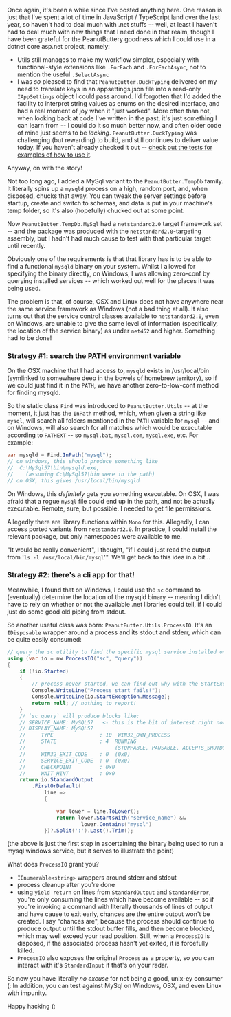 [//]: # (What's New In PeanutButter)

Once again, it's been a while since I've posted anything here. One reason is just that I've spent
a lot of time in JavaScript / TypeScript land over the last year, so haven't had to deal much with
.net stuffs -- well, at least I haven't had to deal much with new things that I need done in that
realm, though I have been grateful for the PeanutButtery goodness which I could use in a dotnet core
asp.net project, namely:

- Utils still manages to make my workflow simpler, especially with functional-style extensions like `.ForEach` and `.ForEachAsync`, not to mention the useful `.SelectAsync`
- I was _so_ pleased to find that `PeanutButter.DuckTyping` delivered on my need to translate keys
  in an appsettings.json file into a read-only `IAppSettings` object I could pass around. I'd forgotten
  that I'd added the facility to interpret string values as enums on the desired interface, and had
  a real moment of joy when it "just worked". More often than not, when looking back at code I've
  written in the past, it's just something I can learn from -- I could do it so much better now, and
  often older code of mine just seems to be _lacking_. `PeanutButter.DuckTyping` was challenging (but
  rewarding) to build, and still continues to deliver value today. If you haven't already checked it
  out -- [check out the tests for examples of how to use it](https://github.com/fluffynuts/PeanutButter/tree/master/source/Utils/PeanutButter.DuckTyping.Tests).


Anyway, on with the story!

Not too long ago, I added a MySql variant to the `PeanutButter.TempDb` family. It literally spins up
a `mysqld` process on a high, random port, and, when disposed, chucks that away. You can tweak the
server settings before startup, create and switch to schemas, and data is put in your machine's
temp folder, so it's also (hopefully) chucked out at some point.

Now `PeanutButter.TempDb.MySql` had a `netstandard2.0` target framework set -- and the package was
produced with the `netstandard2.0`-targeting assembly, but I hadn't had much cause to test
with that particular target until recently.

Obviously one of the requirements is that that library has is to be able to find a
functional `mysqld` binary on your system. Whilst I allowed for specifying the binary directly,
on Windows, I was allowing zero-conf by querying installed services -- which worked out well for the
places it was being used.

The problem is that, of course, OSX and Linux does not have anywhere near the same service
framework as Windows (not a bad thing at all). It also turns out that the service control
classes available to `netstandard2.0`, even on Windows, are unable to give the same level of
information (specifically, the location of the service binary) as under `net452`
and higher. Something had to be done!

### Strategy #1: search the PATH environment variable
On the OSX machine that I had access to, `mysqld` exists in /usr/local/bin (symlinked to somewhere
deep in the bowels of homebrew territory), so if we could just find it in the `PATH`, we have another
zero-to-low-conf method for finding mysqld.

So the static class `Find` was introduced to `PeanutButter.Utils` -- at the moment, it just has the `InPath` method, which, when given a string like `mysql`, will search all folders mentioned in the
`PATH` variable for `mysql` -- and on Windows, will also search for all matches which would be
executable according to `PATHEXT` -- so `mysql.bat`, `mysql.com`, `mysql.exe`, etc. For example:

```csharp
var mysqld = Find.InPath("mysql");
// on windows, this should produce something like
//  C:\MySql57\bin\mysqld.exe,
//    (assuming C:\MySql57\bin were in the path)
// on OSX, this gives /usr/local/bin/mysqld
```

On Windows, this _definitely_ gets you something executable. On OSX, I was afraid that a rogue `mysql`
file could end up in the path, and not be actually executable. Remote, sure, but possible. I needed
to get file permissions.

Allegedly there are library functions within `Mono` for this. Allegedly,
I can access ported variants from `netstandard2.0`. In practice, I could install
the relevant package, but only  namespaces were available to me.

"It would be really convenient", I thought,
"if I could just read the output from '`ls -l /usr/local/bin/mysql`'". We'll get back to
this idea in a bit...

### Strategy #2: there's a cli app for that!
Meanwhile, I found that on Windows, I could use the `sc` command to (eventually)
determine the location of the mysqld binary -- meaning I didn't have to rely on
whether or not the available .net libraries could tell, if
I could just do some good old piping from stdout.

So another useful class was born: `PeanutButter.Utils.ProcessIO`. It's an `IDisposable` wrapper around
a process and its stdout and stderr, which can be quite easily consumed:
```csharp
// query the sc utility to find the specific mysql service installed on the current machine
using (var io = nw ProcessIO("sc", "query"))
{
    if (!io.Started)
    {
        // process never started, we can find out why with the StartException
        Console.WriteLine("Process start fails!");
        Console.WriteLine(io.StartException.Message);
        return null; // nothing to report!
    }
    // `sc query` will produce blocks like:
    // SERVICE_NAME: MySQL57   <- this is the bit of interest right now
    // DISPLAY_NAME: MySQL57
    //     TYPE               : 10  WIN32_OWN_PROCESS
    //     STATE              : 4  RUNNING
    //                             (STOPPABLE, PAUSABLE, ACCEPTS_SHUTDOWN)
    //     WIN32_EXIT_CODE    : 0  (0x0)
    //     SERVICE_EXIT_CODE  : 0  (0x0)
    //     CHECKPOINT         : 0x0
    //     WAIT_HINT          : 0x0
    return io.StandardOutput
        .FirstOrDefault(
            line =>
            {

                var lower = line.ToLower();
                return lower.StartsWith("service_name") &&
                        lower.Contains("mysql")
            })?.Split(':').Last().Trim();
```

(the above is just the first step in ascertaining the binary being used to run a
mysql windows service, but it serves to illustrate the point)

What does `ProcessIO` grant you?
- `IEnumerable<string>` wrappers around stderr and stdout
- process cleanup after you're done
- using `yield return` on lines from `StandardOutput` and `StandardError`, you're only consuming the lines which have become available -- so if you're invoking a command with literally thousands of lines of output and have cause to exit early, chances are the entire output won't be created. I say "chances are", because the process should continue to produce output until the stdout buffer fills, and then become blocked, which may well exceed your read position. Still, when a
`ProcessIO` is disposed, if the associated process hasn't yet exited, it is forcefully killed.
- `ProcessIO` also exposes the original `Process` as a property, so you can
interact with it's `StandardInput` if that's on your radar.

So now you have literally _no excuse_ for not being a good, unix-ey consumer (: In addition, you can test against MySql on Windows, OSX, and even Linux with impunity.

Happy hacking (: